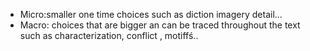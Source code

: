 
 - Micro:smaller one time choices such as diction imagery detail...
 - Macro: choices that are bigger an can be traced throughout the text such as characterization, conflict , motiffś..
<!--stackedit_data:
eyJoaXN0b3J5IjpbLTExMjc4NDQ2ODhdfQ==
-->